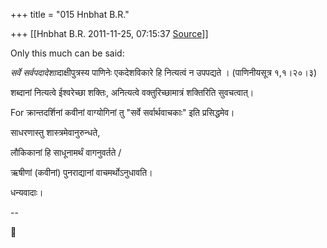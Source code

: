 +++
title = "015 Hnbhat B.R."

+++
[[Hnbhat B.R.	2011-11-25, 07:15:37 [Source](https://groups.google.com/g/bvparishat/c/u17g0ktqqns)]]



Only this much can be said:

  

*सर्वे सर्वपदादेशाः*दाक्षीपुत्रस्य पाणिनेः एकदेशविकारे हि नित्यत्वं न उपपद्यते । (पाणिनीयसूत्र १,१।२०।३)

  

शब्दानां नित्यत्वे ईश्वरेच्छा शक्तिः, अनित्यत्वे वक्तुरिच्छामात्रं शक्तिरिति सुवचत्वात्।

  

For क्रान्तदर्शिनां कवीनां वाग्योगिनां तु "सर्वे सर्वार्थवाचकाः" इति प्रसिद्धमेव।

  

साधरणास्तु शास्त्रमेवानुरुन्धते,

  

लौकिकानां हि साधूनामर्थं वागनुवर्तते /

ऋषीणां (कवीनां) पुनराद्यानां वाचमर्थोऽनुधावति।

  

धन्यवादाः।

  

--  



